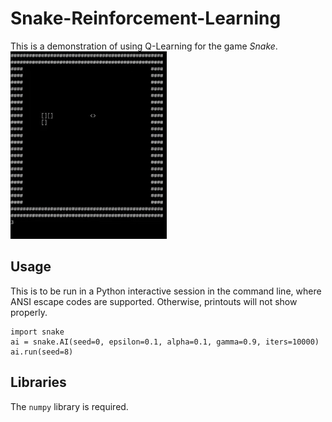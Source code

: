 # Snake-Reinforcement-Learning
This is a demonstration of using Q-Learning for the game _Snake_.
![](media.gif)

## Usage
This is to be run in a Python interactive session in the command line, where ANSI escape codes are supported. Otherwise, printouts will not show properly.
```
import snake
ai = snake.AI(seed=0, epsilon=0.1, alpha=0.1, gamma=0.9, iters=10000)
ai.run(seed=8)
```

## Libraries
The `numpy` library is required.